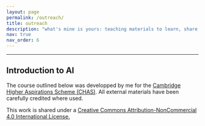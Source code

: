 ```yaml
---
layout: page
permalink: /outreach/
title: outreach
description: "what's mine is yours: teaching materials to learn, share, and inspire"
nav: true
nav_order: 6
---
```


---
## Introduction to AI

<emph>The course outlined below was developped by me for the <a href="https://www.cai.cam.ac.uk/access-outreach/schemes-and-events/cambridge-higher-aspirations-scheme">Cambridge Higher Aspirations Scheme (CHAS)</a>. All external materials have been carefully credited where used. 







This work is shared under a <a href="https://creativecommons.org/licenses/by-nc/4.0/deed.en">Creative Commons Attribution-NonCommercial 4.0 International License.</a></emph>


